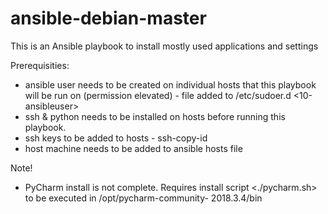 # ansible-debian-master

This is an Ansible playbook to install mostly used applications and settings 

Prerequisities:
- ansible user needs to be created on individual hosts that this playbook will be run on (permission elevated) - file added to /etc/sudoer.d <10-ansibleuser>
- ssh & python needs to be installed on hosts before running this playbook.
- ssh keys to be added to hosts - ssh-copy-id <hostname>
- host machine needs to be added to ansible hosts file

Note!
- PyCharm install is not complete. Requires install script <./pycharm.sh> to be executed in /opt/pycharm-community-      2018.3.4/bin
